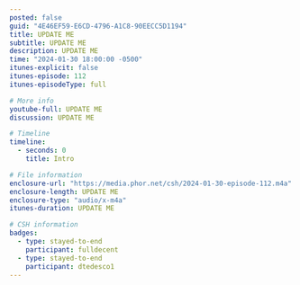 ```yaml
---
posted: false
guid: "4E46EF59-E6CD-4796-A1C8-90EECC5D1194"
title: UPDATE ME
subtitle: UPDATE ME
description: UPDATE ME 
time: "2024-01-30 18:00:00 -0500"
itunes-explicit: false
itunes-episode: 112
itunes-episodeType: full

# More info
youtube-full: UPDATE ME
discussion: UPDATE ME

# Timeline
timeline:
  - seconds: 0
    title: Intro

# File information
enclosure-url: "https://media.phor.net/csh/2024-01-30-episode-112.m4a"
enclosure-length: UPDATE ME
enclosure-type: "audio/x-m4a"
itunes-duration: UPDATE ME

# CSH information
badges:
  - type: stayed-to-end
    participant: fulldecent
  - type: stayed-to-end
    participant: dtedesco1
---
```


<!--end of quick notes-->

